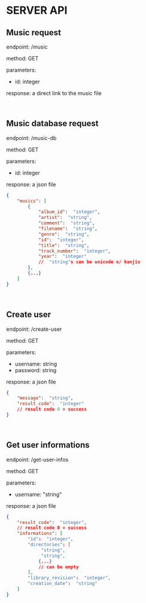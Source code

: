 # SERVER API

## Music request

endpoint: /music

method: GET

parameters:
- id: integer

response: a direct link to the music file

<br>

## Music database request

endpoint: /music-db

method: GET

parameters:
- id: integer

response: a json file

```json
{
    "musics": [
        {
            "album_id":  "integer",
            "artist":  "string",
            "comment":  "string",
            "filename":  "string",
            "genre":  "string",
            "id":  "integer",
            "title":  "string",
            "track_number":  "integer",
            "year":  "integer"
            //  "string"s can be unicode o/ kanjis
        },
        {...}
    ]
}
```

<br>

## Create user

endpoint: /create-user

method: GET

parameters:
- username: string
- password: string

response: a json file

```json
{
    "message":  "string",
    "result_code":  "integer"
    // result code 0 = success
}
```

<br>

## Get user informations

endpoint: /get-user-infos

method: GET

parameters:
- username:  "string"

response: a json file

```json
{
    "result_code":  "integer",
    // result code 0 = success
    "informations": [
        "id":  "integer",
        "directories": [
             "string",
             "string",
            {...}
            // can be empty
        ],
        "library_revision":  "integer",
        "creation_date":  "string"
    ]
}
```

<br>
